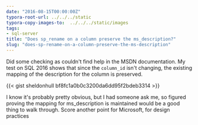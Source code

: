 ```yaml
---
date: "2016-08-15T00:00:00Z"
typora-root-url: ../../../static
typora-copy-images-to:  ../../../static/images
tags:
- sql-server
title: "Does sp_rename on a column preserve the ms_description?"
slug: "does-sp-rename-on-a-column-preserve-the-ms-description"
---
```


Did some checking as couldn't find help in the MSDN documentation. My test on SQL 2016 shows that since the `column_id` isn't changing, the existing mapping of the description for the column is preserved.

{{< gist sheldonhull  bf8fc1a0b0c3200da6dd95f2bdeb3314 >}}


I know it's probably pretty obvious, but I had someone ask me, so figured proving the mapping for ms_description is maintained would be a good thing to walk through. Score another point for Microsoft, for design practices
